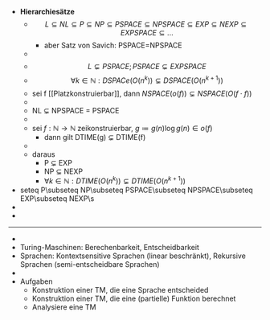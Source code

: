 - **Hierarchiesätze**
	- $$L\subseteq NL\subseteq P\subseteq NP\subseteq PSPACE\subseteq NPSPACE\subseteq EXP\subseteq NEXP\subseteq EXPSPACE\subseteq...$$
		- aber Satz von Savich: PSPACE=NPSPACE
	-
	- $$L\subsetneq PSPACE;PSPACE\subsetneq EXPSPACE$$
	- $$\forall k\in\mathbb{N}:DSPACe\left(O\left(n^{k}\right)\right)\subsetneq DSPACE\left(O\left(n^{k+1}\right)\right)$$
	- sei f [[Platzkonstruierbar]], dann $NSPACE\left(o\left(f\right)\right)\subsetneq NSPACE\left(O\left(f\cdot f\right)\right)$
	-
	- NL $\subsetneq$ NPSPACE = PSPACE
	-
	- sei $f:\mathbb{N}\rightarrow\mathbb{N}$ zeikonstruierbar, $g\coloneqq g\left(n\right)\log g\left(n\right)\in o\left(f\right)$
		- dann gilt DTIME(g) $\subsetneq$ DTIME(f)
	-
	- daraus
		- P $\subsetneq$ EXP
		- NP $\subsetneq$ NEXP
		- $\forall k\in\mathbb{N}:DTIME\left(O\left(n^{k}\right)\right)\subsetneq DTIME\left(O\left(n^{k+1}\right)\right)$
- seteq P\subseteq NP\subseteq PSPACE\subseteq NPSPACE\subseteq EXP\subseteq NEXP\s
-
-
- ---
-
- Turing-Maschinen: Berechenbarkeit, Entscheidbarkeit
- Sprachen: Kontextsensitive Sprachen (linear beschränkt), Rekursive Sprachen (semi-entscheidbare Sprachen)
-
- Aufgaben
	- Konstruktion einer TM, die eine Sprache entscheided
	- Konstruktion einer TM, die eine (partielle) Funktion berechnet
	- Analysiere eine TM